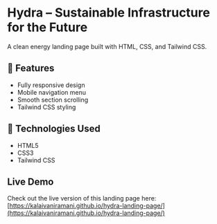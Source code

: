 # Hydra – Sustainable Infrastructure for the Future

A clean energy landing page built with HTML, CSS, and Tailwind CSS.

## 🚀 Features

- Fully responsive design
- Mobile navigation menu
- Smooth section scrolling
- Tailwind CSS styling

## 📂 Technologies Used

- HTML5
- CSS3
- Tailwind CSS

## Live Demo

Check out the live version of this landing page here:  
[https://kalaivaniramani.github.io/hydra-landing-page/](https://kalaivaniramani.github.io/hydra-landing-page/)
